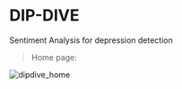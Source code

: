 # DIP-DIVE
Sentiment Analysis for depression detection

> Home page:

![dipdive_home](https://user-images.githubusercontent.com/74865434/170984570-0d81959b-0d94-4a77-b8a0-581f94f9f9bb.png)

